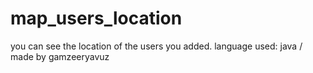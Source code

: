# map_users_location
 you can see the location of the users you added.
 language used: java /
 made by gamzeeryavuz
